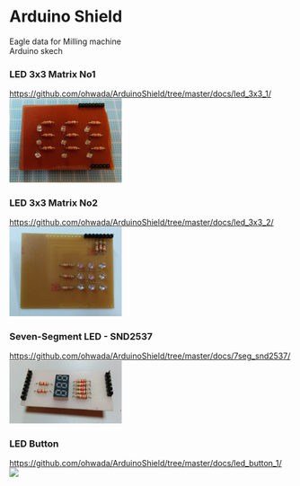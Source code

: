 Arduino Shield
===============

Eagle data for Milling machine <br>
Arduino skech <br>

### LED 3x3 Matrix No1
https://github.com/ohwada/ArduinoShield/tree/master/docs/led_3x3_1/ <br>
<img src="https://raw.githubusercontent.com/ohwada/ArduinoShield/master/docs/led_3x3_1/pcb.png" width="200" />

### LED 3x3 Matrix No2
https://github.com/ohwada/ArduinoShield/tree/master/docs/led_3x3_2/ <br>
<img src="https://raw.githubusercontent.com/ohwada/ArduinoShield/master/docs/led_3x3_2/pcb.png" width="200" />

### Seven-Segment LED - SND2537
https://github.com/ohwada/ArduinoShield/tree/master/docs/7seg_snd2537/ <br>
<img src="https://raw.githubusercontent.com/ohwada/ArduinoShield/master/docs/7seg_snd2537/pcb.png" width="200" />

### LED Button
https://github.com/ohwada/ArduinoShield/tree/master/docs/led_button_1/ <br>
<img src="https://raw.githubusercontent.com/ohwada/ArduinoShield/master/docs/led_button_1/pcb.png" width="200" />
